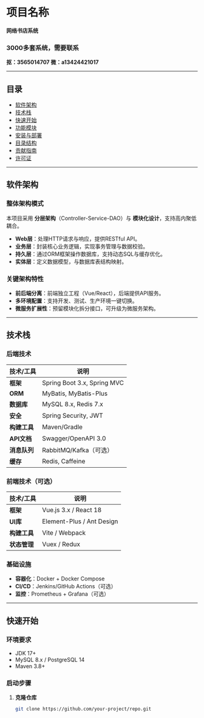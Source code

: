 
# 项目名称
**网络书店系统**

### 3000多套系统，需要联系
**抠：3565014707 微：a13424421017**

---

## 目录
- [软件架构](#软件架构)
- [技术栈](#技术栈)
- [快速开始](#快速开始)
- [功能模块](#功能模块)
- [安装与部署](#安装与部署)
- [目录结构](#目录结构)
- [贡献指南](#贡献指南)
- [许可证](#许可证)

---

## 软件架构

### 整体架构模式
本项目采用 **分层架构**（Controller-Service-DAO）与 **模块化设计**，支持高内聚低耦合。  
- **Web层**：处理HTTP请求与响应，提供RESTful API。
- **业务层**：封装核心业务逻辑，实现事务管理与数据校验。
- **持久层**：通过ORM框架操作数据库，支持动态SQL与缓存优化。
- **实体层**：定义数据模型，与数据库表结构映射。

### 关键架构特性
- **前后端分离**：前端独立工程（Vue/React），后端提供API服务。
- **多环境配置**：支持开发、测试、生产环境一键切换。
- **微服务扩展性**：预留模块化拆分接口，可升级为微服务架构。

---

## 技术栈

### 后端技术
| 技术/工具         | 说明                           |
|-------------------|--------------------------------|
| **框架**          | Spring Boot 3.x, Spring MVC    |
| **ORM**           | MyBatis, MyBatis-Plus          |
| **数据库**         | MySQL 8.x, Redis 7.x           |
| **安全**           | Spring Security, JWT           |
| **构建工具**       | Maven/Gradle                   |
| **API文档**        | Swagger/OpenAPI 3.0            |
| **消息队列**       | RabbitMQ/Kafka（可选）          |
| **缓存**           | Redis, Caffeine                |

### 前端技术（可选）
| 技术/工具         | 说明                           |
|-------------------|--------------------------------|
| **框架**          | Vue.js 3.x / React 18          |
| **UI库**          | Element-Plus / Ant Design       |
| **构建工具**       | Vite / Webpack                 |
| **状态管理**       | Vuex / Redux                   |

### 基础设施
- **容器化**：Docker + Docker Compose  
- **CI/CD**：Jenkins/GitHub Actions（可选）  
- **监控**：Prometheus + Grafana（可选）  

---

## 快速开始

### 环境要求
- JDK 17+
- MySQL 8.x / PostgreSQL 14
- Maven 3.8+

### 启动步骤
1. **克隆仓库**  
   ```bash
   git clone https://github.com/your-project/repo.git
    